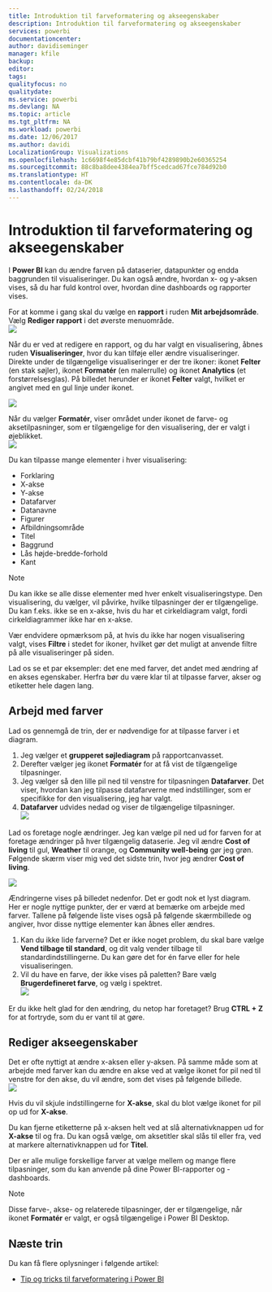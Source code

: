 ```yaml
---
title: Introduktion til farveformatering og akseegenskaber
description: Introduktion til farveformatering og akseegenskaber
services: powerbi
documentationcenter: 
author: davidiseminger
manager: kfile
backup: 
editor: 
tags: 
qualityfocus: no
qualitydate: 
ms.service: powerbi
ms.devlang: NA
ms.topic: article
ms.tgt_pltfrm: NA
ms.workload: powerbi
ms.date: 12/06/2017
ms.author: davidi
LocalizationGroup: Visualizations
ms.openlocfilehash: 1c6698f4e85dcbf41b79bf4289890b2e60365254
ms.sourcegitcommit: 88c8ba8dee4384ea7bff5cedcad67fce784d92b0
ms.translationtype: HT
ms.contentlocale: da-DK
ms.lasthandoff: 02/24/2018
---
```

# <a name="getting-started-with-color-formatting-and-axis-properties"></a>Introduktion til farveformatering og akseegenskaber
I **Power BI** kan du ændre farven på dataserier, datapunkter og endda baggrunden til visualiseringer. Du kan også ændre, hvordan x- og y-aksen vises, så du har fuld kontrol over, hvordan dine dashboards og rapporter vises.

For at komme i gang skal du vælge en **rapport** i ruden **Mit arbejdsområde**. Vælg **Rediger rapport** i det øverste menuområde.  
![](media/service-getting-started-with-color-formatting-and-axis-properties/gettingstartedcolor_1a.png)

Når du er ved at redigere en rapport, og du har valgt en visualisering, åbnes ruden **Visualiseringer**, hvor du kan tilføje eller ændre visualiseringer. Direkte under de tilgængelige visualiseringer er der tre ikoner: ikonet **Felter** (en stak søjler), ikonet **Formatér** (en malerrulle) og ikonet **Analytics** (et forstørrelsesglas). På billedet herunder er ikonet **Felter** valgt, hvilket er angivet med en gul linje under ikonet.

![](media/service-getting-started-with-color-formatting-and-axis-properties/gettingstartedcolor_2a.png)

Når du vælger **Formatér**, viser området under ikonet de farve- og aksetilpasninger, som er tilgængelige for den visualisering, der er valgt i øjeblikket.  
![](media/service-getting-started-with-color-formatting-and-axis-properties/gettingstartedcolor_3a.png)

Du kan tilpasse mange elementer i hver visualisering:

* Forklaring
* X-akse
* Y-akse
* Datafarver
* Datanavne
* Figurer
* Afbildningsområde
* Titel
* Baggrund
* Lås højde-bredde-forhold
* Kant

> [!NOTE]
>  
> Du kan ikke se alle disse elementer med hver enkelt visualiseringstype. Den visualisering, du vælger, vil påvirke, hvilke tilpasninger der er tilgængelige. Du kan f.eks. ikke se en x-akse, hvis du har et cirkeldiagram valgt, fordi cirkeldiagrammer ikke har en x-akse.
> 
> 

Vær endvidere opmærksom på, at hvis du ikke har nogen visualisering valgt, vises **Filtre** i stedet for ikoner, hvilket gør det muligt at anvende filtre på alle visualiseringer på siden.

Lad os se et par eksempler: det ene med farver, det andet med ændring af en akses egenskaber. Herfra bør du være klar til at tilpasse farver, akser og etiketter hele dagen lang.

## <a name="working-with-colors"></a>Arbejd med farver
Lad os gennemgå de trin, der er nødvendige for at tilpasse farver i et diagram.

1. Jeg vælger et **grupperet søjlediagram** på rapportcanvasset.
2. Derefter vælger jeg ikonet **Formatér** for at få vist de tilgængelige tilpasninger.
3. Jeg vælger så den lille pil ned til venstre for tilpasningen **Datafarver**. Det viser, hvordan kan jeg tilpasse datafarverne med indstillinger, som er specifikke for den visualisering, jeg har valgt.
4. **Datafarver** udvides nedad og viser de tilgængelige tilpasninger.  
   ![](media/service-getting-started-with-color-formatting-and-axis-properties/gettingstartedcolor_4a.png)

Lad os foretage nogle ændringer. Jeg kan vælge pil ned ud for farven for at foretage ændringer på hver tilgængelig dataserie. Jeg vil ændre **Cost of living** til gul, **Weather** til orange, og **Community well-being** gør jeg grøn. Følgende skærm viser mig ved det sidste trin, hvor jeg ændrer **Cost of living**.  

![](media/service-getting-started-with-color-formatting-and-axis-properties/gettingstartedcolor_5a.png)

Ændringerne vises på billedet nedenfor. Det er godt nok et lyst diagram. Her er nogle nyttige punkter, der er værd at bemærke om arbejde med farver. Tallene på følgende liste vises også på følgende skærmbillede og angiver, hvor disse nyttige elementer kan åbnes eller ændres.

1. Kan du ikke lide farverne? Det er ikke noget problem, du skal bare vælge **Vend tilbage til standard**, og dit valg vender tilbage til standardindstillingerne. Du kan gøre det for én farve eller for hele visualiseringen.
2. Vil du have en farve, der ikke vises på paletten? Bare vælg **Brugerdefineret farve**, og vælg i spektret.  
   ![](media/service-getting-started-with-color-formatting-and-axis-properties/gettingstartedcolor_6a.png)

Er du ikke helt glad for den ændring, du netop har foretaget? Brug **CTRL + Z** for at fortryde, som du er vant til at gøre.

## <a name="changing-axis-properties"></a>Rediger akseegenskaber
Det er ofte nyttigt at ændre x-aksen eller y-aksen. På samme måde som at arbejde med farver kan du ændre en akse ved at vælge ikonet for pil ned til venstre for den akse, du vil ændre, som det vises på følgende billede.  
![](media/service-getting-started-with-color-formatting-and-axis-properties/gettingstartedcolor_7a.png)

Hvis du vil skjule indstillingerne for **X-akse**, skal du blot vælge ikonet for pil op ud for **X-akse**.

Du kan fjerne etiketterne på x-aksen helt ved at slå alternativknappen ud for **X-akse** til og fra. Du kan også vælge, om aksetitler skal slås til eller fra, ved at markere alternativknappen ud for **Titel**.  

Der er alle mulige forskellige farver at vælge mellem og mange flere tilpasninger, som du kan anvende på dine Power BI-rapporter og -dashboards.

> [!NOTE]
>  
> Disse farve-, akse- og relaterede tilpasninger, der er tilgængelige, når ikonet **Formatér** er valgt, er også tilgængelige i Power BI Desktop.
> 
> 

## <a name="next-step"></a>Næste trin
Du kan få flere oplysninger i følgende artikel:  

* [Tip og tricks til farveformatering i Power BI](service-tips-and-tricks-for-color-formatting.md)  

